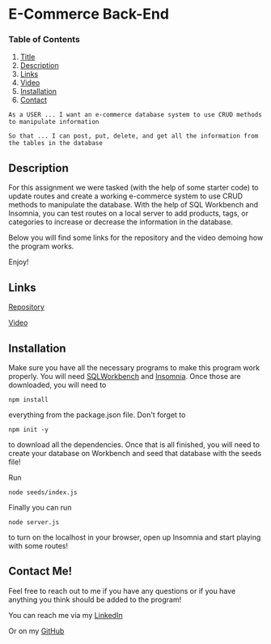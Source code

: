 <a name = "title"></a>

# E-Commerce Back-End

### Table of Contents
1. [Title](#title)
2. [Description](#description)
3. [Links](#links)
4. [Video](#video)
5. [Installation](#installation)
6. [Contact](#contact)

``` 
As a USER ... I want an e-commerce database system to use CRUD methods to manipulate information

So that ... I can post, put, delete, and get all the information from the tables in the database
```

<a name = "description"></a>

## Description

For this assignment we were tasked (with the help of some starter code) to update routes and create a working e-commerce system to use CRUD methods to manipulate the database. With the help of SQL Workbench and Insomnia, you can test routes on a local server to add products, tags, or categories to increase or decrease the information in the database. 

Below you will find some links for the repository and the video demoing how the program works. 

Enjoy!

<a name = "links"></a>

## Links

[Repository](https://github.com/joecliffordofficial/ecommerce-backend)

<a name = "video"></a>

[Video]()

<a name = "installation"></a>

## Installation

Make sure you have all the necessary programs to make this program work properly. You will need [SQLWorkbench]() and [Insomnia](). Once those are downloaded, you will need to 
```
npm install
``` 
everything from the package.json file. Don't forget to 
```
npm init -y
```
to download all the dependencies. Once that is all finished, you will need to create your database on Workbench and seed that database with the seeds file!

Run
```
node seeds/index.js
```

Finally you can run 
```
node server.js
```
to turn on the localhost in your browser, open up Insomnia and start playing with some routes!


<a name = "contact"></a>

## Contact Me!

Feel free to reach out to me if you have any questions or if you have anything you think should be added to the program!

You can reach me via my [LinkedIn](https://www.linkedin.com/in/joe-clifford/)

Or on my [GitHub](https://github.com/joecliffordofficial)
